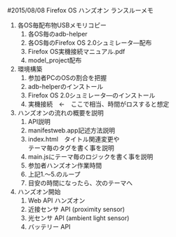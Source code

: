 #2015/08/08 Firefox OS ハンズオン ランスルーメモ
1. 各OS毎配布物USBメモリコピー
    1. 各OS毎のadb-helper
    2. 各OS毎のFirefox OS 2.0シュミレータ―配布
    3. Firefox OS実機接続マニュアル.pdf
    4. model_project配布
2. 環境構築
    1. 参加者PCのOSの割合を把握
    2. adb-helperのインストール
    3. Firefox OS 2.0シュミレータ―のインストール
    4. 実機接続　←　ここで相当、時間がロスすると想定
3. ハンズオンの流れの概要を説明
    1. API説明
    1. manifestweb.app記述方法説明
    2. index.html　タイトル関連変更や<br />テーマ毎のタグを書く事を説明
    3. main.jsにテーマ毎のロジックを書く事を説明
    4. 参加者ハンズオン作業時間
    5. 上記1.～5.のループ
    6. 目安の時間になったら、次のテーマへ
4. ハンズオン開始
    1. Web API ハンズオン
    2. 近接センサ API (proximity sensor)
    3. 光センサ API (ambient light sensor)
    4. バッテリー API
